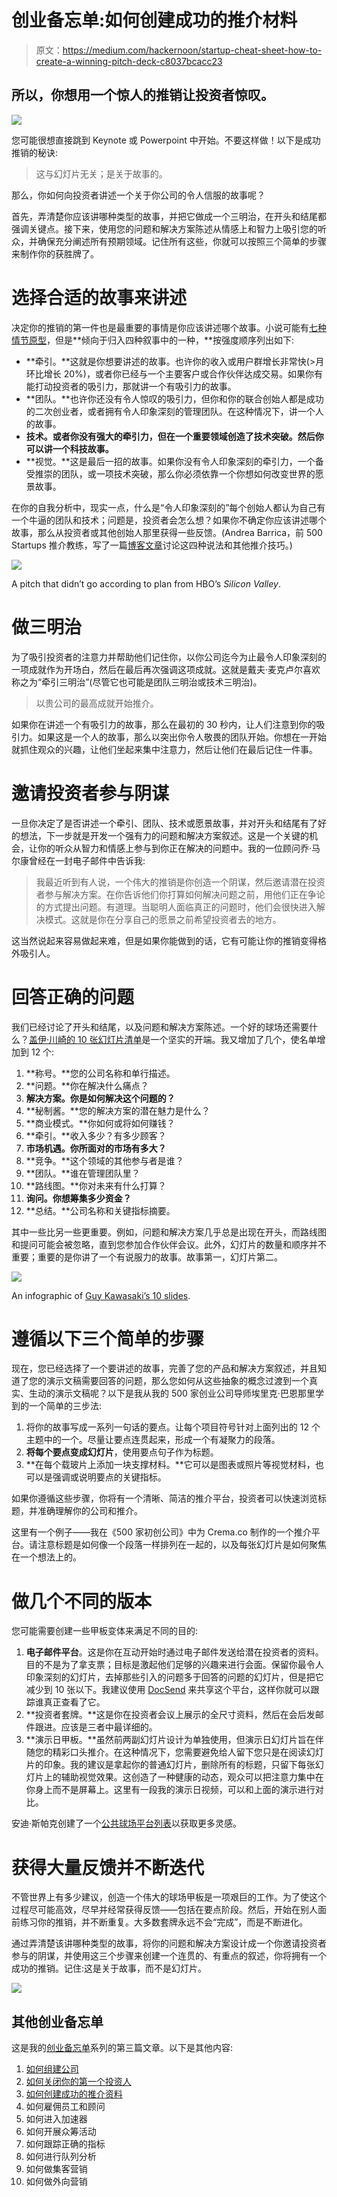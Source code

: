 # 创业备忘单:如何创建成功的推介材料

> 原文：<https://medium.com/hackernoon/startup-cheat-sheet-how-to-create-a-winning-pitch-deck-c8037bcacc23>

## 所以，你想用一个惊人的推销让投资者惊叹。

![](img/08bf396211bbb294ccf2dcbda8ab5ca0.png)

您可能很想直接跳到 Keynote 或 Powerpoint 中开始。不要这样做！以下是成功推销的秘诀:

> 这与幻灯片无关；是关于故事的。

那么，你如何向投资者讲述一个关于你公司的令人信服的故事呢？

首先，弄清楚你应该讲哪种类型的故事，并把它做成一个三明治，在开头和结尾都强调关键点。接下来，使用您的问题和解决方案陈述从情感上和智力上吸引您的听众，并确保充分阐述所有预期领域。记住所有这些，你就可以按照三个简单的步骤来制作你的获胜牌了。

# 选择合适的故事来讲述

决定你的推销的第一件也是最重要的事情是你应该讲述哪个故事。小说可能有[七种情节原型](http://www.nytimes.com/2005/04/15/books/the-plot-thins-or-are-no-stories-new.html?mcubz=1)，但是**倾向于归入四种叙事中的一种，**按强度顺序列出如下:

*   **牵引。**这就是你想要讲述的故事。也许你的收入或用户群增长非常快(>月环比增长 20%)，或者你已经与一个主要客户或合作伙伴达成交易。如果你有能打动投资者的吸引力，那就讲一个有吸引力的故事。
*   **团队。**也许你还没有令人惊叹的吸引力，但你和你的联合创始人都是成功的二次创业者，或者拥有令人印象深刻的管理团队。在这种情况下，讲一个人的故事。
*   **技术。或者你没有强大的牵引力，但在一个重要领域创造了技术突破。然后你可以讲一个科技故事。**
*   **视觉。**这是最后一招的故事。如果你没有令人印象深刻的牵引力，一个备受推崇的团队，或一项技术突破，那么你必须依靠一个你想如何改变世界的愿景故事。

在你的自我分析中，现实一点，什么是“令人印象深刻的”每个创始人都认为自己有一个牛逼的团队和技术；问题是，投资者会怎么想？如果你不确定你应该讲述哪个故事，那么从投资者或其他创始人那里获得一些反馈。(Andrea Barrica，前 500 Startups 推介教练，写了一篇[博客文章](https://500.co/pitch-lessons-founders-andrea-500-must-read/)讨论这四种说法和其他推介技巧。)

![](img/1bcbc5c1040ba99139e2bc0928f2f6fa.png)

A pitch that didn’t go according to plan from HBO’s *Silicon Valley*.

# 做三明治

为了吸引投资者的注意力并帮助他们记住你，以你公司迄今为止最令人印象深刻的一项成就作为开场白，然后在最后再次强调这项成就。这就是戴夫·麦克卢尔喜欢称之为“牵引三明治”(尽管它也可能是团队三明治或技术三明治)。

> 以贵公司的最高成就开始推介。

如果你在讲述一个有吸引力的故事，那么在最初的 30 秒内，让人们注意到你的吸引力。如果这是一个人的故事，那么以突出你令人敬畏的团队开始。你想在一开始就抓住观众的兴趣，让他们坐起来集中注意力，然后让他们在最后记住一件事。

# 邀请投资者参与阴谋

一旦你决定了是否讲述一个牵引、团队、技术或愿景故事，并对开头和结尾有了好的想法，下一步就是开发一个强有力的问题和解决方案叙述。这是一个关键的机会，让你的听众从智力和情感上参与到你正在解决的问题中。我的一位顾问乔·马尔康曾经在一封电子邮件中告诉我:

> 我最近听到有人说，一个伟大的推销是你创造一个阴谋，然后邀请潜在投资者参与解决方案。在你告诉他们你打算如何解决问题之前，用他们正在争论的方式提出问题。有道理。当聪明人面临真正的问题时，他们会很快进入解决模式。这就是你在分享自己的愿景之前希望投资者去的地方。

这当然说起来容易做起来难，但是如果你能做到的话，它有可能让你的推销变得格外吸引人。

# 回答正确的问题

我们已经讨论了开头和结尾，以及问题和解决方案陈述。一个好的球场还需要什么？[盖伊·川崎的 10 张幻灯片清单](https://guykawasaki.com/the-only-10-slides-you-need-in-your-pitch/)是一个坚实的开端。我又增加了几个，使名单增加到 12 个:

1.  **称号。**您的公司名称和单行描述。
2.  **问题。**你在解决什么痛点？
3.  **解决方案。你是如何解决这个问题的？**
4.  **秘制酱。**您的解决方案的潜在魅力是什么？
5.  **商业模式。**你如何或将如何赚钱？
6.  **牵引。**收入多少？有多少顾客？
7.  **市场机遇。你所面对的市场有多大？**
8.  **竞争。**这个领域的其他参与者是谁？
9.  **团队。**谁在管理团队里？
10.  **路线图。**你对未来有什么打算？
11.  **询问。你想筹集多少资金？**
12.  **总结。**公司名称和关键指标摘要。

其中一些比另一些更重要。例如，问题和解决方案几乎总是出现在开头，而路线图和提问可能会被忽略，直到您参加合作伙伴会议。此外，幻灯片的数量和顺序并不重要；重要的是你讲了一个有说服力的故事。故事第一，幻灯片第二。

![](img/e840c81705b4aaf10687181c69da75c7.png)

An infographic of [Guy Kawasaki’s 10 slides](https://guykawasaki.com/the-only-10-slides-you-need-in-your-pitch/).

# 遵循以下三个简单的步骤

现在，您已经选择了一个要讲述的故事，完善了您的产品和解决方案叙述，并且知道了您的演示文稿需要回答的问题，那么您如何从这些抽象的概念过渡到一个真实、生动的演示文稿呢？以下是我从我的 500 家创业公司导师埃里克·巴恩那里学到的一个简单的三步法:

1.  将你的故事写成一系列一句话的要点。让每个项目符号针对上面列出的 12 个主题中的一个。尽量让要点连贯起来，形成一个有凝聚力的段落。
2.  **将每个要点变成幻灯片**，使用要点句子作为标题。
3.  **在每个载玻片上添加一块支撑材料。**它可以是图表或照片等视觉材料，也可以是强调或说明要点的关键指标。

如果你遵循这些步骤，你将有一个清晰、简洁的推介平台，投资者可以快速浏览标题，并准确理解你的公司和推介。

这里有一个例子——我在《500 家初创公司》中为 Crema.co 制作的一个推介平台。请注意标题是如何像一个段落一样排列在一起的，以及每张幻灯片是如何聚焦在一个想法上的。

# 做几个不同的版本

您可能需要创建一些甲板变体来满足不同的目的:

1.  **电子邮件平台**。这是你在互动开始时通过电子邮件发送给潜在投资者的资料。目的不是为了拿支票；目标是激起他们足够的兴趣来进行会面。保留你最令人印象深刻的幻灯片，去掉那些引入的问题多于回答的问题的幻灯片，但是把它减少到 10 张以下。我建议使用 [DocSend](https://docsend.com/invite/uarqark) 来共享这个平台，这样你就可以跟踪谁真正查看了它。
2.  **投资者套牌。**这是你在投资者会议上展示的全尺寸资料，然后在会后发邮件跟进。应该是三者中最详细的。
3.  **演示日甲板。**虽然前两副幻灯片设计为单独使用，但演示日幻灯片旨在伴随您的精彩口头推介。在这种情况下，您需要避免给人留下您只是在阅读幻灯片的印象。我的建议是拿起你的普通幻灯片，删除所有的标题，只留下每张幻灯片上的辅助视觉效果。这创造了一种健康的动态，观众可以把注意力集中在你身上而不是屏幕上。这里有一段我的演示日视频，可以和上面的演示进行对比。

安迪·斯帕克创建了一个[公共球场平台列表](/startup-grind/all-the-public-startup-pitch-decks-in-one-place-7d3ddff33bdc)以获取更多灵感。

# 获得大量反馈并不断迭代

不管世界上有多少建议，创造一个伟大的球场甲板是一项艰巨的工作。为了使这个过程尽可能高效，尽早并经常获得反馈——包括在要点阶段。然后，开始在别人面前练习你的推销，并不断重复。大多数套牌永远不会“完成”，而是不断进化。

通过弄清楚该讲哪种类型的故事，将你的问题和解决方案设计成一个你邀请投资者参与的阴谋，并使用这三个步骤来创建一个连贯的、有重点的叙述，你将拥有一个成功的推销。记住:这是关于故事，而不是幻灯片。

![](img/97dc8d75fc40c659421b49953e99f668.png)

## 其他创业备忘单

这是我的[创业备忘单](/startup-grind/the-startup-cheat-sheet-ca7fca624da5)系列的第三篇文章。以下是其他内容:

1.  [如何组建公司](/@tylertate/startup-cheat-sheet-how-to-incorporate-your-company-c85384e8f7a0)
2.  [如何关闭你的第一个投资人](https://hackernoon.com/startup-cheat-sheet-how-to-close-your-first-investor-a95f936e8b85)
3.  [如何创建成功的推介资料](https://hackernoon.com/startup-cheat-sheet-how-to-create-a-winning-pitch-deck-c8037bcacc23)
4.  如何雇佣员工和顾问
5.  如何进入加速器
6.  如何开展众筹活动
7.  如何跟踪正确的指标
8.  如何进行队列分析
9.  如何做集客营销
10.  如何做外向营销